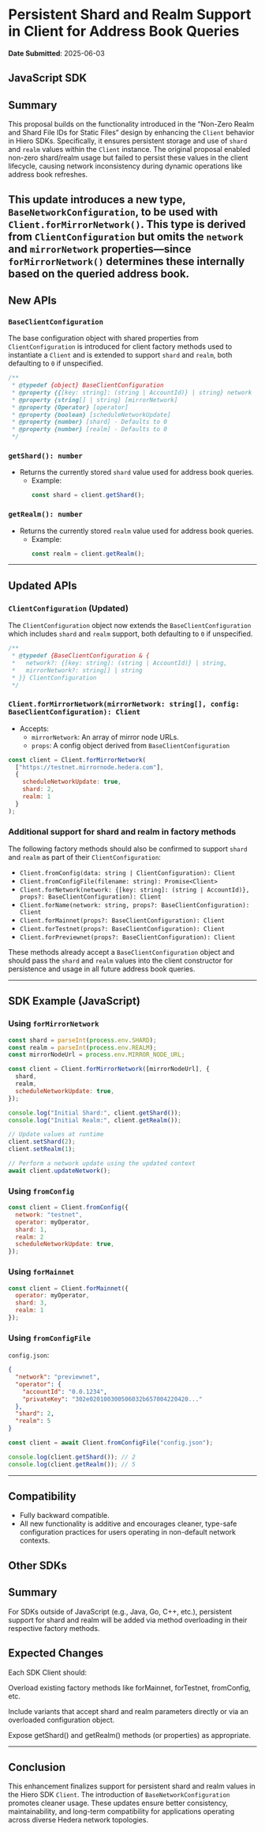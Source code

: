 # Persistent Shard and Realm Support in Client for Address Book Queries

**Date Submitted**: 2025-06-03

## JavaScript SDK
## Summary

This proposal builds on the functionality introduced in the “Non-Zero Realm and Shard File IDs for Static Files” design by enhancing the `Client` behavior in Hiero SDKs. Specifically, it ensures persistent storage and use of `shard` and `realm` values within the `Client` instance. The original proposal enabled non-zero shard/realm usage but failed to persist these values in the client lifecycle, causing network inconsistency during dynamic operations like address book refreshes.

This update introduces a new type, `BaseNetworkConfiguration`, to be used with `Client.forMirrorNetwork()`. This type is derived from `ClientConfiguration` but omits the `network` and `mirrorNetwork` properties—since `forMirrorNetwork()` determines these internally based on the queried address book. 
---

## New APIs

### `BaseClientConfiguration`

The base configuration object with shared properties from `ClientConfiguration` is introduced for client factory methods used to instantiate a `Client` and is extended to support `shard` and `realm`, both defaulting to `0` if unspecified.

```typescript
/**
 * @typedef {object} BaseClientConfiguration
 * @property {{[key: string]: (string | AccountId)} | string} network
 * @property {string[] | string} [mirrorNetwork]
 * @property {Operator} [operator]
 * @property {boolean} [scheduleNetworkUpdate]
 * @property {number} [shard] - Defaults to 0
 * @property {number} [realm] - Defaults to 0
 */
```
### `getShard(): number`

- Returns the currently stored `shard` value used for address book queries.
  - Example:
    ```javascript
    const shard = client.getShard();
    ```

### `getRealm(): number`

- Returns the currently stored `realm` value used for address book queries.
  - Example:
    ```javascript
    const realm = client.getRealm();
    ```

---

## Updated APIs

### `ClientConfiguration` (Updated)

The `ClientConfiguration` object now extends the `BaseClientConfiguration` which includes `shard` and `realm` support, both defaulting to `0` if unspecified.

```typescript
/**
 * @typedef {BaseClientConfiguration & {
 *   network?: {[key: string]: (string | AccountId)} | string,
 *   mirrorNetwork?: string[] | string
 * }} ClientConfiguration
 */
```

### `Client.forMirrorNetwork(mirrorNetwork: string[], config: BaseClientConfiguration): Client`

- Accepts:
  - `mirrorNetwork`: An array of mirror node URLs.
  - `props`: A config object derived from `BaseClientConfiguration`

```javascript
const client = Client.forMirrorNetwork(
  ["https://testnet.mirrornode.hedera.com"],
  {
    scheduleNetworkUpdate: true,
    shard: 2,
    realm: 1
  }
);
```

### Additional support for shard and realm in factory methods

The following factory methods should also be confirmed to support `shard` and `realm` as part of their `ClientConfiguration`:

- `Client.fromConfig(data: string | ClientConfiguration): Client`
- `Client.fromConfigFile(filename: string): Promise<Client>`
- `Client.forNetwork(network: {[key: string]: (string | AccountId)}, props?: BaseClientConfiguration): Client`
- `Client.forName(network: string, props?: BaseClientConfiguration): Client`
- `Client.forMainnet(props?: BaseClientConfiguration): Client`
- `Client.forTestnet(props?: BaseClientConfiguration): Client`
- `Client.forPreviewnet(props?: BaseClientConfiguration): Client`

These methods already accept a `BaseClientConfiguration` object and should pass the `shard` and `realm` values into the client constructor for persistence and usage in all future address book queries.

---

## SDK Example (JavaScript)

### Using `forMirrorNetwork`

```javascript
const shard = parseInt(process.env.SHARD);
const realm = parseInt(process.env.REALM);
const mirrorNodeUrl = process.env.MIRROR_NODE_URL;

const client = Client.forMirrorNetwork([mirrorNodeUrl], {
  shard,
  realm,
  scheduleNetworkUpdate: true,
});

console.log("Initial Shard:", client.getShard());
console.log("Initial Realm:", client.getRealm());

// Update values at runtime
client.setShard(2);
client.setRealm(1);

// Perform a network update using the updated context
await client.updateNetwork();
```

### Using `fromConfig`

```javascript
const client = Client.fromConfig({
  network: "testnet",
  operator: myOperator,
  shard: 1,
  realm: 2
  scheduleNetworkUpdate: true,
});
```

### Using `forMainnet`

```javascript
const client = Client.forMainnet({
  operator: myOperator,
  shard: 3,
  realm: 1
});
```

### Using `fromConfigFile`

`config.json`:

```json
{
  "network": "previewnet",
  "operator": {
    "accountId": "0.0.1234",
    "privateKey": "302e020100300506032b657004220420..."
  },
  "shard": 2,
  "realm": 5
}
```

```javascript
const client = await Client.fromConfigFile("config.json");

console.log(client.getShard()); // 2
console.log(client.getRealm()); // 5
```

---

## Compatibility

- Fully backward compatible.
- All new functionality is additive and encourages cleaner, type-safe configuration practices for users operating in non-default network contexts.

## Other SDKs
## Summary

For SDKs outside of JavaScript (e.g., Java, Go, C++, etc.), persistent support for shard and realm will be added via method overloading in their respective factory methods.

## Expected Changes
Each SDK Client should:

Overload existing factory methods like forMainnet, forTestnet, fromConfig, etc.

Include variants that accept shard and realm parameters directly or via an overloaded configuration object.

Expose getShard() and getRealm() methods (or properties) as appropriate.

---

## Conclusion

This enhancement finalizes support for persistent shard and realm values in the Hiero SDK `Client`. The introduction of `BaseNetworkConfiguration` promotes cleaner usage. These updates ensure better consistency, maintainability, and long-term compatibility for applications operating across diverse Hedera network topologies.
